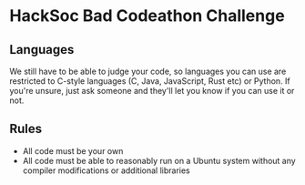 # HackSoc Bad Codeathon Challenge

## Languages

We still have to be able to judge your code, so languages you can use are restricted to C-style languages (C, Java, JavaScript, Rust etc) or Python. If you're unsure, just ask someone and they'll let you know if you can use it or not.

## Rules

* All code must be your own
* All code must be able to reasonably run on a Ubuntu system without any compiler modifications or additional libraries
